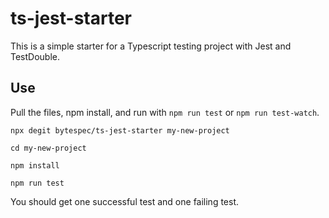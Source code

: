 # ts-jest-starter
This is a simple starter for a Typescript testing project with Jest and TestDouble.

## Use
Pull the files, npm install, and run with `npm run test` or `npm run test-watch`.


```
npx degit bytespec/ts-jest-starter my-new-project

cd my-new-project

npm install

npm run test
```

You should get one successful test and one failing test.
